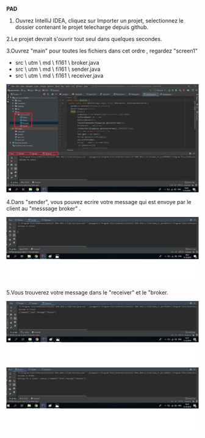 <b>PAD </b>
1. Ouvrez IntelliJ IDEA, cliquez sur Importer un projet, selectionnez le dossier contenant le projet telecharge depuis github.

2.Le projet devrait s'ouvrir tout seul dans quelques secondes.

3.Ouvrez "main" pour toutes les fichiers dans cet ordre , regardez "screen1" 


 - src \ utm \ md \ fi161 \ broker.java
 - src \ utm \ md \ fi161 \ sender.java
 - src \ utm \ md \ fi161 \ receiver.java
 
 ![screen1](https://github.com/marin1177/PAD/blob/master/screens/screen1.png)
  
4.Dans "sender", vous pouvez ecrire votre message qui est envoye par le client au "messsage broker" .

 ![screen2](https://github.com/marin1177/PAD/blob/master/screens/screen2.png)

5.Vous trouverez votre message dans le "receiver" et le "broker.

 ![screen3](https://github.com/marin1177/PAD/blob/master/screens/screen3.png)
 ![screen4](https://github.com/marin1177/PAD/blob/master/screens/screen4.png)
